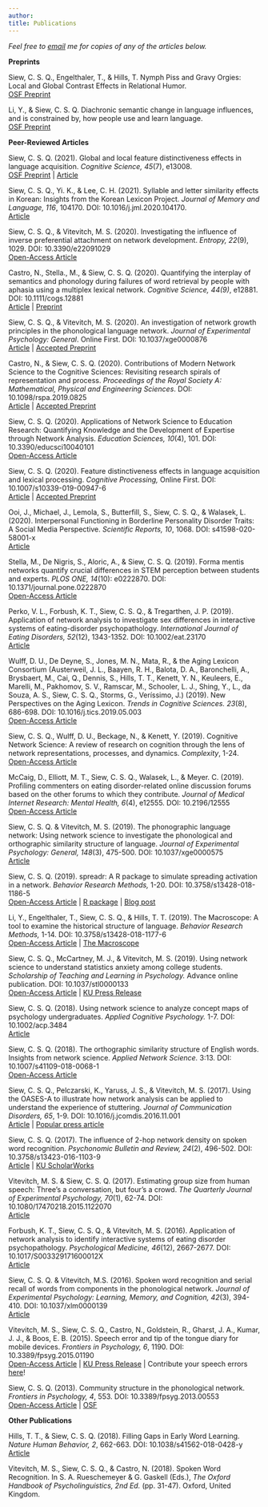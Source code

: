 ```yaml
---
author: 
title: Publications
---
```


_Feel free to [email](/connect) me for copies of any of the articles below._    

**Preprints**

Siew, C. S. Q., Engelthaler, T., & Hills, T. Nymph Piss and Gravy Orgies: Local and Global Contrast Effects in Relational Humor.     
[OSF Preprint](https://doi.org/10.31234/osf.io/3r7fw)    

Li, Y., & Siew, C. S. Q. Diachronic semantic change in language influences, and is constrained by, how people use and learn language.        
[OSF Preprint](https://osf.io/gw8vj/)      

**Peer-Reviewed Articles**      

Siew, C. S. Q. (2021). Global and local feature distinctiveness effects in language acquisition. *Cognitive Science, 45*(7), e13008.     
[OSF Preprint](https://osf.io/85gwc/) | [Article](https://onlinelibrary.wiley.com/doi/10.1111/cogs.13008)        

Siew, C. S. Q., Yi. K., & Lee, C. H. (2021). Syllable and letter similarity effects in Korean: Insights from the Korean Lexicon Project. *Journal of Memory and Language, 116*, 104170. DOI: 10.1016/j.jml.2020.104170.     
[Article](https://www.sciencedirect.com/science/article/abs/pii/S0749596X2030084X?dgcid=rss_sd_all)     

Siew, C. S. Q., & Vitevitch, M. S. (2020). Investigating the influence of inverse preferential attachment on network development. *Entropy, 22*(9), 1029. DOI: 10.3390/e22091029     
[Open-Access Article](https://www.mdpi.com/1099-4300/22/9/1029)     

Castro, N., Stella., M., & Siew, C. S. Q. (2020). Quantifying the interplay of semantics and phonology during failures of word retrieval by people with aphasia using a multiplex lexical network. *Cognitive Science, 44(9)*, e12881. DOI: 10.1111/cogs.12881                    
[Article](https://onlinelibrary.wiley.com/doi/abs/10.1111/cogs.12881) | [Preprint](https://osf.io/D9TK6/)        

Siew, C. S. Q., & Vitevitch, M. S. (2020). An investigation of network growth principles in the phonological language network. *Journal of Experimental Psychology: General*. Online First. DOI: 10.1037/xge0000876          
[Article](https://psycnet.apa.org/record/2020-45454-001) | [Accepted Preprint](https://psyarxiv.com/kahcu/)        

Castro, N., & Siew, C. S. Q. (2020). Contributions of Modern Network Science to the Cognitive Sciences: Revisiting research spirals of representation and process. *Proceedings of the Royal Society A: Mathematical, Physical and Engineering Sciences*. DOI: 10.1098/rspa.2019.0825        
[Article](https://royalsocietypublishing.org/doi/10.1098/rspa.2019.0825) | [Accepted Preprint](https://psyarxiv.com/gkmb8/)        

Siew, C. S. Q. (2020). Applications of Network Science to Education Research: Quantifying Knowledge and the Development of Expertise through Network Analysis. *Education Sciences, 10*(4), 101. DOI: 10.3390/educsci10040101                     
[Open-Access Article](https://www.mdpi.com/2227-7102/10/4/101)       

Siew, C. S. Q. (2020). Feature distinctiveness effects in language acquisition and lexical processing. *Cognitive Processing,* Online First. DOI: 10.1007/s10339-019-00947-6                     
[Article](https://link.springer.com/article/10.1007/s10339-019-00947-6) | [Accepted Preprint](https://psyarxiv.com/p45gf/)       

Ooi, J., Michael, J., Lemola, S., Butterfill, S., Siew, C. S. Q., & Walasek, L. (2020). Interpersonal Functioning in Borderline Personality Disorder Traits: A Social Media Perspective. *Scientific Reports, 10*, 1068. DOI: s41598-020-58001-x                
[Article](https://www.nature.com/articles/s41598-020-58001-x)           

Stella, M., De Nigris, S., Aloric, A., & Siew, C. S. Q. (2019). Forma mentis networks quantify crucial differences in STEM perception between students and experts. *PLOS ONE, 14*(10): e0222870. DOI: 10.1371/journal.pone.0222870         
[Open-Access Article](https://journals.plos.org/plosone/article?id=10.1371/journal.pone.0222870)                

Perko, V. L., Forbush, K. T., Siew, C. S. Q., & Tregarthen, J. P. (2019). Application of network analysis to investigate sex differences in interactive systems of eating-disorder psychopathology. *International Journal of Eating Disorders, 52*(12), 1343-1352. DOI: 10.1002/eat.23170             
[Article](https://onlinelibrary.wiley.com/doi/abs/10.1002/eat.23170)          

Wulff, D. U., De Deyne, S., Jones, M. N., Mata, R., & the Aging Lexicon Consortium (Austerweil, J. L., Baayen, R. H., Balota, D. A., Baronchelli, A., Brysbaert, M., Cai, Q., Dennis, S., Hills, T. T., Kenett, Y. N., Keuleers, E., Marelli, M., Pakhomov, S. V., Ramscar, M., Schooler, L. J., Shing, Y., L., da Souza, A. S., Siew, C. S. Q., Storms, G., Veríssimo, J.) (2019). New Perspectives on the Aging Lexicon. *Trends in Cognitive Sciences. 23*(8), 686-698. DOI: 10.1016/j.tics.2019.05.003            
[Open-Access Article](https://doi.org/10.1016/j.tics.2019.05.003)        

Siew, C. S. Q., Wulff, D. U., Beckage, N., & Kenett, Y. (2019). Cognitive Network Science: A review of research on cognition through the lens of network representations, processes, and dynamics. *Complexity*, 1-24.                
[Open-Access Article](https://www.hindawi.com/journals/complexity/2019/2108423/)       

McCaig, D., Elliott, M. T., Siew, C. S. Q., Walasek, L., & Meyer. C. (2019). Profiling commenters on eating disorder-related online discussion forums based on the other forums to which they contribute. *Journal of Medical Internet Research: Mental Health, 6*(4), e12555. DOI: 10.2196\/12555          
[Open-Access Article](https://mental.jmir.org/2019/4/e12555/)     

Siew, C. S. Q. & Vitevitch, M. S. (2019). The phonographic language network: Using network science to investigate the phonological and orthographic similarity structure of language. *Journal of Experimental Psychology: General, 148*(3), 475-500. DOI: 10.1037/xge0000575          
[Article](https://psycnet.apa.org/record/2019-09217-003)     

Siew, C. S. Q. (2019). spreadr: A R package to simulate spreading activation in a network. *Behavior Research Methods,* 1-20. DOI: 10.3758/s13428-018-1186-5              
[Open-Access Article](https://link.springer.com/article/10.3758/s13428-018-1186-5) | [R package](https://cran.r-project.org/web/packages/spreadr/index.html) | [Blog post](/posts/spreadr)       

Li, Y., Engelthaler, T., Siew, C. S. Q., & Hills, T. T. (2019). The Macroscope: A tool to examine the historical structure of language. *Behavior Research Methods,* 1-14. DOI: 10.3758/s13428-018-1177-6                   
[Open-Access Article](https://link.springer.com/article/10.3758/s13428-018-1177-6) | [The Macroscope](http://www.macroscope.tech/)      

Siew, C. S. Q., McCartney, M. J., & Vitevitch, M. S. (2019). Using network science to understand statistics anxiety among college students. *Scholarship of Teaching and Learning in Psychology.* Advance online publication. DOI: 10.1037/stl0000133       
[Open-Access Article](http://psycnet.apa.org/fulltext/2019-01035-001.pdf) | [KU Press Release](http://today.ku.edu/2018/12/21/statistics-anxiety-real-and-new-research-suggests-targeted-ways-handle-it)            

Siew, C. S. Q. (2018). Using network science to analyze concept maps of psychology undergraduates. *Applied Cognitive Psychology.* 1-7. DOI: 10.1002/acp.3484      
[Article](https://onlinelibrary.wiley.com/doi/full/10.1002/acp.3484)

Siew, C. S. Q. (2018). The orthographic similarity structure of English words. Insights from network science. *Applied Network Science.* 3:13. DOI: 10.1007/s41109-018-0068-1                
[Open-Access Article](https://rdcu.be/1TxE)

Siew, C. S. Q., Pelczarski, K., Yaruss, J. S., & Vitevitch, M. S. (2017). Using the OASES-A to illustrate how network analysis can be applied to understand the experience of stuttering. *Journal of Communication Disorders, 65*, 1-9. DOI: 10.1016/j.jcomdis.2016.11.001         
[Article](http://www.sciencedirect.com/science/article/pii/S0021992416301782) | [Popular press article](http://atlasofscience.org/a-network-of-stuttering/)

Siew, C. S. Q. (2017). The influence of 2-hop network density on spoken word recognition. *Psychonomic Bulletin and Review, 24*(2), 496-502. DOI: 10.3758/s13423-016-1103-9      
[Article](https://link.springer.com/article/10.3758%2Fs13423-016-1103-9) | [KU ScholarWorks](https://kuscholarworks.ku.edu/handle/1808/21111)

Vitevitch, M. S. & Siew, C. S. Q. (2017). Estimating group size from human speech: Three’s a conversation, but four’s a crowd. *The Quarterly Journal of Experimental Psychology, 70*(1), 62-74. DOI: 10.1080\/17470218.2015.1122070      
[Article](http://www.tandfonline.com/doi/abs/10.1080/17470218.2015.1122070)

Forbush, K. T., Siew, C. S. Q., & Vitevitch, M. S. (2016). Application of network analysis to identify interactive systems of eating disorder psychopathology. *Psychological Medicine, 46*(12), 2667-2677. DOI: 10.1017/S003329171600012X     
[Article](https://doi.org/10.1017/S003329171600012X)

Siew, C. S. Q. & Vitevitch, M.S. (2016). Spoken word recognition and serial recall of words from components in the phonological network. *Journal of Experimental Psychology: Learning, Memory, and Cognition, 42*(3), 394-410. DOI: 10.1037/xlm0000139      
[Article](http://dx.doi.org/10.1037/xlm0000139)

Vitevitch, M. S., Siew, C. S. Q., Castro, N., Goldstein, R., Gharst, J. A., Kumar, J. J., & Boos, E. B. (2015). Speech error and tip of the tongue diary for mobile devices. *Frontiers in Psychology, 6*, 1190. DOI: 10.3389/fpsyg.2015.01190      
[Open-Access Article](http://journal.frontiersin.org/article/10.3389/fpsyg.2015.01190/abstract) | [KU Press Release](http://today.ku.edu/2015/07/30/web-based-tool-enables-public-track-tip-tongue-states-and-speech-errors) | Contribute your speech errors [here](http://spedi.ku.edu/)!

Siew, C. S. Q. (2013). Community structure in the phonological network. *Frontiers in Psychology, 4*, 553. DOI: 10.3389/fpsyg.2013.00553      
[Open-Access Article](http://journal.frontiersin.org/Journal/10.3389/fpsyg.2013.00553/abstract) | [OSF](https://osf.io/cn5tv/)          

**Other Publications** 

Hills, T. T., & Siew, C. S. Q. (2018). Filling Gaps in Early Word Learning. *Nature Human Behavior, 2*, 662-663. DOI: 10.1038/s41562-018-0428-y         
[Article](https://www.nature.com/articles/s41562-018-0428-y)  

Vitevitch, M. S., Siew, C. S. Q., & Castro, N. (2018). Spoken Word Recognition. In S. A. Rueschemeyer & G. Gaskell (Eds.), *The Oxford Handbook of Psycholinguistics, 2nd Ed.* (pp. 31-47). Oxford, United Kingdom.

